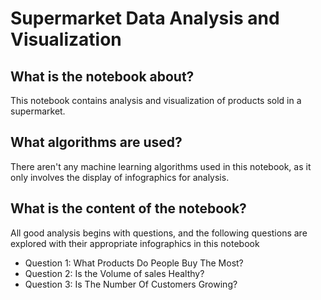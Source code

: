 # Supermarket Data Analysis and Visualization

## What is the notebook about?
This notebook contains analysis and visualization of products sold in a supermarket.

## What algorithms are used?

There aren't any machine learning algorithms used in this notebook, as it only involves the display of infographics for analysis.

## What is the content of the notebook?

All good analysis begins with questions, and the following questions are explored with their appropriate infographics in this notebook

* Question 1: What Products Do People Buy The Most?
* Question 2: Is the Volume of sales Healthy?
* Question 3: Is The Number Of Customers Growing?

